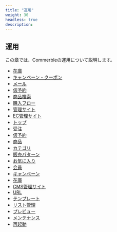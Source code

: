 ```yaml
---
title: "運用"
weight: 30
headless: true
description: 
---
```

<div class="hero" style="background-image:url('management.jpeg')">
  <h2>
    <span class="hero-span">運用</span>
  </h2>
</div>

この章では、Commerbleの運用について説明します。

- [在庫](stock/)
- [キャンペーン・クーポン](campaign/)
- [メール](mail/)
- [仮予約](reserve-order/)
- [商品検索](product-search/)
- [購入フロー](purchase-flow/)
- [管理サイト](admin/)
- [EC管理サイト](admin/ec/)
- [トップ](admin/ec/top)
- [受注](admin/order/)
- [仮予約](admin/ec/reserve-order/)
- [商品](admin/ec/product/)
- [カテゴリ](admin/ec/category/)
- [販売パターン](admin/ec/sales-pattern/)
- [お気に入り](admin/ec/favorite/)
- [会員](admin/ec/customer/)
- [キャンペーン](admin/ec/campaign/)
- [在庫](admin/ec/stock/)
- [CMS管理サイト](adimin/cms/)
- [URL](adimin/cms/url/)
- [テンプレート](adimin/cms/template/)
- [リスト管理](adimin/cms/list/)
- [プレビュー](adimin/cms/preview/)
- [メンテナンス](adimin/cms/maintenance/)
- [再起動](adimin/cms/restart/)